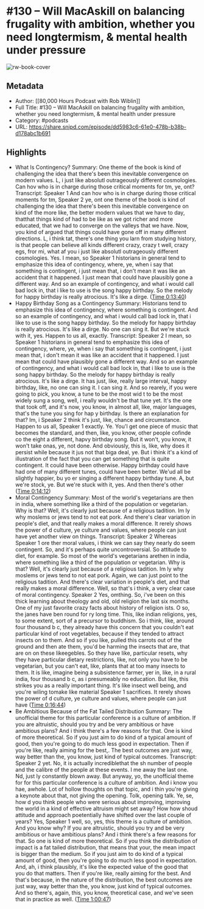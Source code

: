 # #130 – Will MacAskill on balancing frugality with ambition, whether you need longtermism, & mental health under pressure

![rw-book-cover](https://images.weserv.nl/?url=https%3A%2F%2Ffeeds.backtracks.fm%2Ffeeds%2Fseries%2Fd8f05142-2a38-11e9-bd0b-0ebe27f14992%2Fimages%2Fmain.jpg%3F1653329894926&w=100&h=100)

## Metadata
- Author: [[80,000 Hours Podcast with Rob Wiblin]]
- Full Title: #130 – Will MacAskill on balancing frugality with ambition, whether you need longtermism, & mental health under pressure
- Category: #podcasts
- URL: https://share.snipd.com/episode/dd5983c6-61e0-478b-b38b-d178abc1b691

## Highlights
- What Is Contingency?
  Summary:
  One theme of the book is kind of challenging the idea that there's been this inevitable convergence on modern values. L, i just like absolutl outrageously different cosmologies. Can hov who is in charge during those critical moments for tm, ye, ont?
  Transcript:
  Speaker 1
  And can hov who is in charge during those critical moments for tm,
  Speaker 2
  ye, ont one theme of the book is kind of challenging the idea that there's been this inevitable convergence on kind of the more like, the better modern values that we have to day, thatthat things kind of had to be like as we got richer and more educated, that we had to converge on the valleys that we have. Now, you kind of argued that things could have gone off in many different directions. L, i think tat, there's one thing you larn from studying history, is that people can believe all kinds different crazy, crazy t well, crazy egs, fror mi, what af you i just like absolutl outrageously different cosmologies. Yes. I mean, so
  Speaker 1
  historians in general tend to emphasize this idea of contingency, where, ye, when i say that something is contingent, i just mean that, i don't mean it was like an accident that it happened. I just mean that could have plausibly gone a different way. And so an example of contingency, and what i would call bad lock in, that i like to use is the song happy birthday. So the melody for happy birthday is really atrocious. It's like a dirge. ([Time 0:13:40](https://share.snipd.com/snip/97573bee-cae5-434e-b085-0d4408d70887))
- Happy Birthday Song as a Contingency
  Summary:
  Historians tend to emphasize this idea of contingency, where something is contingent. And so an example of contingency, and what i would call bad lock in, that i like to use is the song happy birthday. So the melody for happy birthday is really atrocious. It's like a dirge. No one can sing it. But we're stuck with it, yes. Happen to us all, exactly.
  Transcript:
  Speaker 2
  I mean, so
  Speaker 1
  historians in general tend to emphasize this idea of contingency, where, ye, when i say that something is contingent, i just mean that, i don't mean it was like an accident that it happened. I just mean that could have plausibly gone a different way. And so an example of contingency, and what i would call bad lock in, that i like to use is the song happy birthday. So the melody for happy birthday is really atrocious. It's like a dirge. It has just, like, really large interval, happy birthday, like, no one can sing it. I can sing it. And so rearely, if you were going to pick, you know, a tune to be the most wid t to be the most widely sung a song, well, i really wouldn't be that tune yet. It's the one that took off, and it's now, you know, in almost all, like, major languages, that's the tune you sing for hap y birthday. Is there an explanation for that? Im, i
  Speaker 2
  think it's just, like, chance and circumstance. Happen to us all,
  Speaker 1
  exactly. Ye. You'l get one piece of music that becomes the standard, and then, like, you know, other people cofinde co the eight a different, hapvy birthday song. But it won't, you know, it won't take onas, ye, not done. And obviously, this is, like, why does it persist while because it jus not that biga deal, ye. But i think it's a kind of illustration of the fact that you can get something that is quite contingent. It could have been otherwise. Happy birthday could have had one of many different tunes, could have been better. We'ud all be slightly happier, bu yo er singing a different happy birthday tune. A, but we're stock, ye. But we're stuck with it, yes. And then there's other ([Time 0:14:12](https://share.snipd.com/snip/baf4778a-0821-4bd9-9a36-aee06b54136e))
- Moral Contingency
  Summary:
  Most of the world's vegetarians are then in india, where something like a third of the population or vegetarian. Why is that? Well, it's clearly just because of a religious tadition. Im ly why moslems or jews tend to not eat pork. And there's clear variation in people's diet, and that really makes a moral difference. It rerely shows the power of d culture, ye culture and values, where people can just have yet another view on things.
  Transcript:
  Speaker 2
  Whereas
  Speaker 1
  ore ther moral values, i think we can say they nearly do seem contingent. So, and it's perhaps quite uncontroversial. So attitude to diet, for example. So most of the world's vegetarians arethen in india, where something like a third of the population or vegetarian. Why is that? Well, it's clearly just because of a religious tadition. Im ly why moslems or jews tend to not eat pork. Again, we can just point to the religious tadition. And there's clear variation in people's diet, and that really makes a moral difference. Well, so that's i think, a very clear case of moral contingency.
  Speaker 2
  Yes, omthing. So, i've been on this thick learning about theology and old, old religion the last six months. One of my just favorite crazy facts about history of religion ists. O so, the janes have ben round for ry long time. This, like indian religions, yes, to some extent, sort of a precursor to buddhism. So i think, like, around four thousand b c, they already have this concern that you couldn't eat particular kind of root vegetables, because if they tended to attract insects on to them. And so if you like, pulled this carrots out of the ground and then ate them, you'd be harming the insects that are, that are on on these likeegebles. So they have like, particular resets, why they have particular dietary restrictions, like, not only you have to be vegetarian, but you can't eat, like, plants that at too many insects to them. It is like, imagine being a subsistence farmer, yer in, like, in a rural india, four thousand b c, as i presumeably no education. But like, this strikes you as a really important thing. It's like insect well being, and you're wiling tomake like material
  Speaker 1
  sacrifices. It rerely shows the power of d culture, ye culture and values, where people can just have ([Time 0:16:44](https://share.snipd.com/snip/e48abe1d-5aca-43d6-960e-6f23964f5c2d))
- Be Ambitious Because of the Fat Tailed Distribution
  Summary:
  The unofficial theme for this particular conference is a culture of ambition. If you are altruistic, should you try and be very ambitious or have ambitious plans? And i think there's a few reasons for that. One is kind of more theoretical. So if you just aim to do kind of a typical amount of good, then you're going to do much less good in expectation. Then if you're like, really aiming for the best,. The best outcomes are just way, way better than the, you know, just kind of typical outcomes.
  Transcript:
  Speaker 2
  yet. No, it is actually incrediblethat the sh number of people and the calibre of the people at these events. I me away the last one. Nd, just ly constantly blown away. But anyway, yo, the unofficial theme for for this particular conference is a culture of ambition. And i know you hae, awhole. Lot of hollow thoughts on that topic, and i thin you're giving a keynote about that, not giving the opening. Tolk, opening talk. Ye, se, how d you think people who were serious about improving, improving the world in a kind of effective altruism might set away? How how shoud attitude and approach poetentially have shifted over the last couple of years? Yes,
  Speaker 1
  well, so, yes, this theme is a culture of ambition. And you know why? If you are altruistic, should you try and be very ambitious or have ambitious plans? And i think there's a few reasons for that. So one is kind of more theoretical. So if you think the distribution of impact is a fat tailed distribution, that means that your, the mean impact is bigger than the medium. So if you just aim to do kind of a typical amount of good, then you're going to do much less good in expectation. And, ah, i think plausibly, it's like the expected value of the good that you do that matters. Then if you're like, really aiming for the best. And that's because, in the nature of the distribution, the best outcomes are just way, way better than the, you know, just kind of typical outcomes. And so there's, again, this, you know, theoretical case, and we've seen that in practice as well. ([Time 1:00:47](https://share.snipd.com/snip/1f70b73f-0b6f-4f1f-96d7-8c2bcf0338b6))
